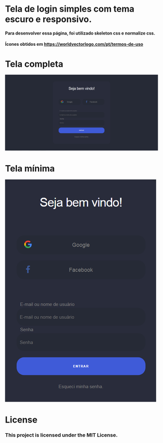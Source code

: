 # Tela de login simples com tema escuro e responsivo.
#### Para desenvolver essa página, foi utilizado skeleton css e normalize css.
#### Ícones obtidos em https://worldvectorlogo.com/pt/termos-de-uso


# Tela completa
![Tela completa](prints/completa.png)
#
# Tela mínima
![Tela completa](prints/min.png)


# License
### This project is licensed under the MIT License.
